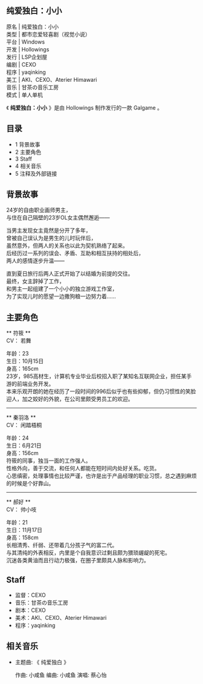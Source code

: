 纯爱独白：小小  
---  
原名  |  纯爱独白：小小   
类型  |  都市恋爱轻喜剧（视觉小说）   
平台  |  Windows   
开发  |  Hollowings   
发行  |  LSP企划屋   
编剧  |  CEXO   
程序  |  yaqinking   
美工  |  AKI、CEXO、Aterier Himawari   
音乐  |  甘茶の音乐工房   
模式  |  单人单机   
  
《 **纯爱独白：小小** 》是由  Hollowings  制作发行的一款  Galgame  。

##  目录

  * 1  背景故事 
  * 2  主要角色 
  * 3  Staff 
  * 4  相关音乐 
  * 5  注释及外部链接 

##  背景故事

24岁的自由职业画师男主，  
与住在自己隔壁的23岁OL女主偶然邂逅——  
  
当男主发现女主竟然是分开了多年，  
曾被自己误认为是男生的儿时玩伴后，  
虽然意外，但两人的关系也以此为契机熟络了起来。  
后经历过一系列的误会、矛盾、互助和相互扶持的相处后，  
两人的感情逐步升温——  
  
直到夏日旅行后两人正式开始了以结婚为前提的交往。  
最终，女主辞掉了工作，  
和男主一起组建了一个小小的独立游戏工作室，  
为了实现儿时的愿望一边撒狗粮一边努力着……

##  主要角色

** 符筱  **  
CV：  若舞

年龄：23  
生日：10月15日  
身高：165cm  
23岁，985高材生，计算机专业毕业后校招入职了某知名互联网企业，担任某手游的前端业务开发。  
本来乐观开朗的她在经历了一段时间的996后似乎也有些抑郁，但仍习惯性的笑脸迎人，加之姣好的外貌，在公司里颇受男员工的欢迎。

* * *

** 秦羽洛  **  
CV：  闲踏梧桐

年龄：24  
生日：6月21日  
身高：156cm  
符筱的同事，独当一面的工作强人。  
性格外向，善于交流，和任何人都能在短时间内处好关系。吃货。  
心思缜密，处理事情也比较严谨，也许是出于产品经理的职业习惯，总之遇到麻烦的时候是个好靠山。

* * *

** 郝好  **  
CV：  帅小吱

年龄：21  
生日：11月17日  
身高：158cm  
长相清秀、纤弱、还带着几分孩子气的富二代。  
与其清纯的外表相反，内里是个自我意识过剩且颇为猥琐龌龊的死宅。  
沉迷各类黄油而且行动力极强，在圈子里颇具人脉和影响力。

##  Staff

  * 监督：CEXO 
  * 音乐：甘茶の音乐工房 
  * 剧本：CEXO 
  * 美术：AKI、CEXO、Aterier Himawari 
  * 程序：yaqinking 

##  相关音乐

  * 主题曲: 《  纯爱独白  》 

     作曲:  小咸鱼 
     编曲:  小咸鱼 
     演唱:  蔡心怡 
